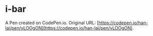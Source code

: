 # i-bar

A Pen created on CodePen.io. Original URL: [https://codepen.io/han-lai/pen/yLOOgON](https://codepen.io/han-lai/pen/yLOOgON).


